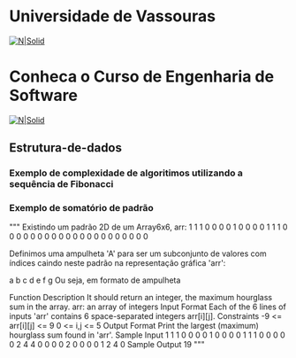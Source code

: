 # Universidade de Vassouras


[![N|Solid](https://universidadedevassouras.edu.br/wp-content/uploads/2022/03/campus_marica.png)](https://universidadedevassouras.edu.br/campus-marica/)
# Conheca o Curso de Engenharia de Software 
[![N|Solid](https://universidadedevassouras.edu.br/wp-content/uploads/2021/12/Simbolo_Engenharia_de_Software.jpg)](https://universidadedevassouras.edu.br/graduacao-marica/engenharia-de-software/)

## Estrutura-de-dados



### Exemplo de complexidade de algoritimos utilizando a sequência de Fibonacci



### Exemplo de somatório de padrão

"""
Existindo um padrão 2D de um Array6x6, arr:
1 1 1 0 0 0
0 1 0 0 0 0
1 1 1 0 0 0
0 0 0 0 0 0
0 0 0 0 0 0
0 0 0 0 0 0

Definimos uma ampulheta 'A' para ser um subconjunto de valores com índices
caindo neste padrão na representação gráfica 'arr':

a b c
  d
e f g
Ou seja, em formato de ampulheta

Function Description
It should return an integer, the maximum hourglass sum in the array.
arr: an array of integers
Input Format
Each of the 6 lines of inputs 'arr' contains 6 space-separated integers arr[i][j].
Constraints
-9 <= arr[i][j] <= 9
0 <= i,j <= 5
Output Format
Print the largest (maximum) hourglass sum found in 'arr'.
Sample Input
1 1 1 0 0 0
0 1 0 0 0 0
1 1 1 0 0 0
0 0 2 4 4 0
0 0 0 2 0 0
0 0 1 2 4 0
Sample Output
19
"""
